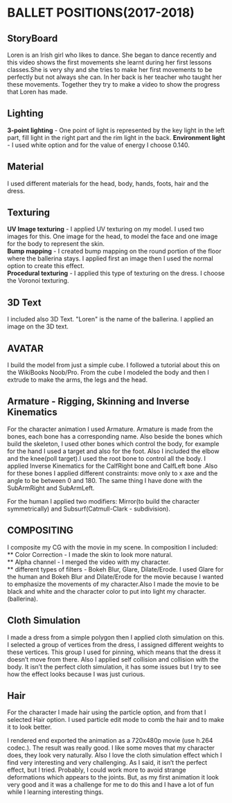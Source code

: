 # BALLET POSITIONS(2017-2018)


## StoryBoard
  Loren is an Irish girl who likes to dance. She began to dance recently and this video shows the first movements she learnt during her first lessons classes.She is very shy and she tries to make her first movements to be perfectly but not always she can. In her back is her teacher who taught her these movements. Together they try to make a video to show the progress that Loren has made.


## Lighting
  **3-point lighting** - One point of light is represented by the key light in the left part, fill light in the right part and the rim light in the back.
  **Environment light** - I used white option and for the value of energy I choose 0.140.


## Material 
  I used different materials for the head, body, hands, foots, hair and the dress.


## Texturing
  **UV Image texturing** - I applied UV texturing on my model. I used two images for this. One image for the head, to model the face and one image for the body to represent the skin.\
  **Bump mapping** - I created bump mapping on the round portion of the floor where the ballerina stays. I applied first an image then I used the normal option to create this effect.\
  **Procedural texturing** - I applied this type of texturing on the dress. I choose the Voronoi texturing.


## 3D Text 
 I included also 3D Text. "Loren" is the name of the ballerina. I applied an image on the 3D text.


## AVATAR
  I build the model from just a simple cube. I followed a tutorial about this on the WikiBooks Noob/Pro. From the cube I modeled the body and then I extrude to make the arms, the legs and the head. 


## Armature - Rigging, Skinning and Inverse Kinematics
  For the character animation I used Armature. Armature is made from the bones, each bone has a corresponding name. Also beside the bones which build the skeleton, I used other bones which control the body, for example for the hand I used a target and also for the foot. Also I included the elbow and the knee(poll target).I used the root bone to control all the body. I applied Inverse Kinematics for the CalfRight bone and CalfLeft bone .Also for these bones I applied different constraints: move only to x axe and the angle to be between 0 and 180. The same thing I have done with the SubArmRight and SubArmLeft.


  For the human I applied two modifiers: Mirror(to build the character symmetrically)  and Subsurf(Catmull-Clark - subdivision).


## COMPOSITING
  I composite my CG with the movie in my scene. In composition I included: 
    ** Color Correction - I made the skin to look more natural.\
    ** Alpha channel - I merged the video with my character.\
    ** different types of filters - Bokeh Blur, Glare, Dilate/Erode. I used Glare for the human and Bokeh Blur and Dilate/Erode for the movie because I wanted to emphasize the movements of my character.Also I made the movie to be black and white and the character color to put into light my character.(ballerina). 


## Cloth Simulation 
  I made a dress from a simple polygon then I applied cloth simulation on this. I selected a group of vertices from the dress, I assigned different weights to these vertices. This group I used for pinning, which means that the dress it doesn’t move from there. Also I applied self collision and collision with the body. It isn’t the perfect cloth simulation, it has some issues but I try to see how the effect looks because I was just curious. 


## Hair 
  For the character I made hair using the particle option, and from that I selected Hair option. I used particle edit mode to comb the hair and to make it to look better.

  I rendered end exported the animation as a 720x480p movie (use h.264 codec.). The result was really good. I like some moves that my character does, they look very naturally. Also I love the cloth simulation effect which I find very interesting and very challenging. As I said, it isn’t the perfect effect, but I tried. Probably, I could work more to avoid strange deformations which appears to the joints. But, as my first animation it look very good and it was a challenge for me to do this and I have a lot of fun while I learning interesting things.

